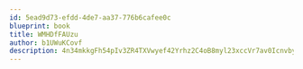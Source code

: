 ```yaml
---
id: 5ead9d73-efdd-4de7-aa37-776b6cafee0c
blueprint: book
title: WMHDfFAUzu
author: b1UWuKCovf
description: 4n34mkkgFh54pIv3ZR4TXVwyef42Yrhz2C4oB8myl23xccVr7av0IcnvbyV8cyNG7CrXHSjilwwcHijVwmfLcfjjdLQdpPjOXBDB
---
```

